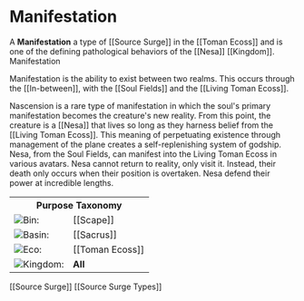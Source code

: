 <!-- wiki-header-section:start -->
# Manifestation

A **Manifestation** a type of [[Source Surge]] in the [[Toman Ecoss]] and is one of the defining pathological behaviors of the [[Nesa]] [[Kingdom]].  Manifestation 

Manifestation is the ability to exist between two realms. This occurs through the [[In-between]], with the [[Soul Fields]] and the [[Living Toman Ecoss]].

Nascension is a rare type of manifestation in which the soul's primary manifestation becomes the creature's new reality. From this point, the creature is a [[Nesa]] that lives so long as they harness belief from the [[Living Toman Ecoss]]. This meaning of perpetuating existence through management of the plane creates a self-replenishing system of godship. Nesa, from the Soul Fields, can manifest into the Living Toman Ecoss in various avatars. Nesa cannot return to reality, only visit it. Instead, their death only occurs when their position is overtaken. Nesa defend their power at incredible lengths.

<!-- wiki-header-section:end -->

<!-- taxonomy-table-section:start -->
<div class="taxonomy-table">
  <table>
    <tr>
      <th colspan="3">Purpose Taxonomy</th>
    </tr>
    <tr>
      <td class="taxon-label"><img src="../svg/bin.svg" class="taxon-icon">Bin:</td>
      <td class="taxon-content" colspan="2">[[Scape]]</td>
    </tr>
    <tr>
      <td class="taxon-label"><img src="../svg/basin.svg" class="taxon-icon">Basin:</td>
      <td class="taxon-content" colspan="2">[[Sacrus]]</td>
    </tr>
    <tr>
      <td class="taxon-label"><img src="../svg/eco.svg" class="taxon-icon">Eco:</td>
      <td class="taxon-content" colspan="2">[[Toman Ecoss]]</td>
    </tr>
    <tr>
      <td class="taxon-label"><img src="../svg/kingdom.svg" class="taxon-icon">Kingdom:</td>
      <td class="taxon-content" colspan="2"><b>All</b></td>
    </tr>
  </table>
</div>
<!-- taxonomy-table-section:end -->

[[Source Surge]]
[[Source Surge Types]]

<!-- not-for-live-publishing:start -->
<!-- obsidian-pull:start -->

<!-- obsidian-pull:end -->
<!-- not-for-live-publishing:end -->